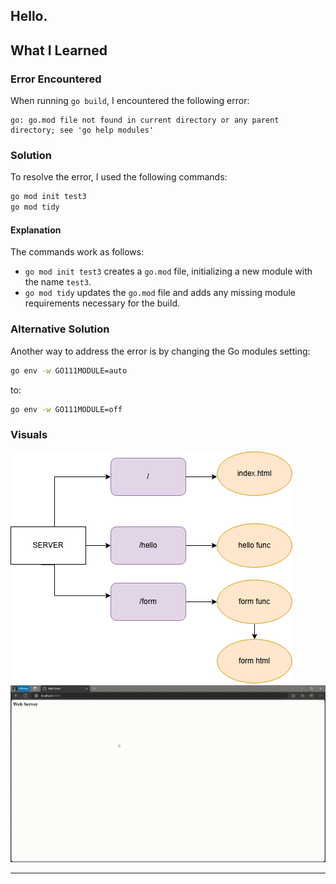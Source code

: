 Hello.
---

## What I Learned

### Error Encountered

When running `go build`, I encountered the following error:
```
go: go.mod file not found in current directory or any parent directory; see 'go help modules'
```

### Solution

To resolve the error, I used the following commands:
```sh
go mod init test3
go mod tidy
```

#### Explanation

The commands work as follows:
- `go mod init test3` creates a `go.mod` file, initializing a new module with the name `test3`.
- `go mod tidy` updates the `go.mod` file and adds any missing module requirements necessary for the build.

### Alternative Solution

Another way to address the error is by changing the Go modules setting:
```sh
go env -w GO111MODULE=auto
```
to:
```sh
go env -w GO111MODULE=off
```

### Visuals

![Web Server Architecture](https://raw.githubusercontent.com/KamoEllen/Go-Server/main/WebServerArchitecture.drawio.png)
![Demo Gif](https://raw.githubusercontent.com/KamoEllen/Go-Server/main/Web%20Server.gif)



---
